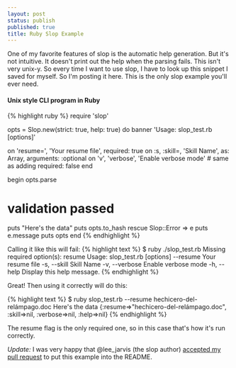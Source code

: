 ```yaml
---
layout: post
status: publish
published: true
title: Ruby Slop Example
---
```

One of my favorite features of slop is the automatic help generation.
But it's not intuitive.  It doesn't print out the help when the parsing
fails.  This isn't very unix-y.  So every time I want to use slop, I have to look up this snippet I saved for myself.  So I'm posting it here.  This is the only slop example
you'll ever need.

#### Unix style CLI program in Ruby

{% highlight ruby %}
require 'slop'

opts = Slop.new(strict: true, help: true) do
  banner 'Usage: slop_test.rb [options]'

  on 'resume=', 'Your resume file', required: true
  on :s, :skill=, 'Skill Name', as: Array, arguments: :optional
  on 'v', 'verbose', 'Enable verbose mode'  # same as adding required: false
end

begin
  opts.parse

  # validation passed
  puts "Here's the data"
  puts opts.to_hash
rescue Slop::Error => e
  puts e.message
  puts opts
end
{% endhighlight %}

Calling it like this will fail:
{% highlight text %}
$ ruby ./slop_test.rb
Missing required option(s): resume
Usage: slop_test.rb [options]
        --resume       Your resume file
    -s, --skill        Skill Name
    -v, --verbose      Enable verbose mode
    -h, --help         Display this help message.
{% endhighlight %}

Great!  Then using it correctly will do this:

{% highlight text %}
$ ruby slop_test.rb --resume hechicero-del-relámpago.doc
Here's the data
{:resume=>"hechicero-del-relámpago.doc", :skill=>nil, :verbose=>nil, :help=>nil}
{% endhighlight %}

The resume flag is the only required one, so in this case that's how
it's run correctly.

*Update:* I was very happy that @lee_jarvis (the slop author) [accepted my pull request](https://github.com/leejarvis/slop/commit/380672e6e96e58a34905b9a2c07c8a35b41d7ae9) to put
this example into the README.


